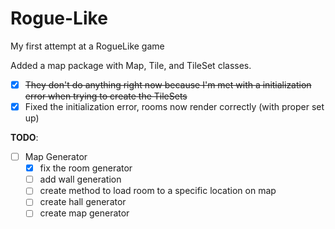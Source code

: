Rogue-Like
==========

My first attempt at a RogueLike game

Added a map package with Map, Tile, and TileSet classes.
* [X] ~~They don't do anything right now because I'm met with a initialization error when trying to create the TileSets~~
* [X] Fixed the initialization error, rooms now render correctly (with proper set up)

**TODO**:

* [ ] Map Generator
	* [X] fix the room generator
	* [ ] add wall generation
	* [ ] create method to load room to a specific location on map
	* [ ] create hall generator
	* [ ] create map generator 
